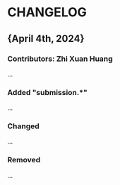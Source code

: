 # CHANGELOG

## {April 4th, 2024}
### Contributors: Zhi Xuan Huang
...

### Added "submission.*"
...

### Changed 
...

### Removed
...